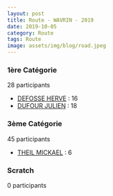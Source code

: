 ```yaml
---
layout: post
title: Route - WAVRIN - 2019
date: 2019-10-05
category: Route
tags: Route
image: assets/img/blog/road.jpeg
---
```


### 1ère Catégorie
28 participants
- [DEFOSSE HERVE](https://teamspecializedlille.github.io/coureurs/defosseherve) : 16
- [DUFOUR JULIEN](https://teamspecializedlille.github.io/coureurs/dufourjulien) : 18

### 3ème Catégorie
45 participants
- [THEIL MICKAEL](https://teamspecializedlille.github.io/coureurs/theilmickael) : 6

### Scratch
0 participants
